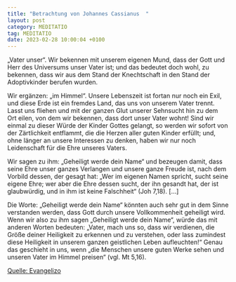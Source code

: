 ```yaml
---
title: "Betrachtung von Johannes Cassianus  "
layout: post
category: MEDITATIO
tag: MEDITATIO
date: 2023-02-28 10:00:04 +0100
---
```

„Vater unser“. Wir bekennen mit unserem eigenen Mund, dass der Gott und Herr des Universums unser Vater ist; und das bedeutet doch wohl, zu bekennen, dass wir aus dem Stand der Knechtschaft in den Stand der Adoptivkinder berufen wurden.<!--more--> 

Wir ergänzen: „im Himmel“. Unsere Lebenszeit ist fortan nur noch ein Exil, und diese Erde ist ein fremdes Land, das uns von unserem Vater trennt. Lasst uns fliehen und mit der ganzen Glut unserer Sehnsucht hin zu dem Ort eilen, von dem wir bekennen, dass dort unser Vater wohnt! Sind wir einmal zu dieser Würde der Kinder Gottes gelangt, so werden wir sofort von der Zärtlichkeit entflammt, die die Herzen aller guten Kinder erfüllt; und, ohne länger an unsere Interessen zu denken, haben wir nur noch Leidenschaft für die Ehre unseres Vaters.

Wir sagen zu ihm: „Geheiligt werde dein Name“ und bezeugen damit, dass seine Ehre unser ganzes Verlangen und unsere ganze Freude ist, nach dem Vorbild dessen, der gesagt hat: „Wer im eigenen Namen spricht, sucht seine eigene Ehre; wer aber die Ehre dessen sucht, der ihn gesandt hat, der ist glaubwürdig, und in ihm ist keine Falschheit“ (Joh 7,18). […] 

Die Worte: „Geheiligt werde dein Name“ könnten auch sehr gut in dem Sinne verstanden werden, dass Gott durch unsere Vollkommenheit geheiligt wird. Wenn wir also zu ihm sagen „Geheiligt werde dein Name“, würde das mit anderen Worten bedeuten: „Vater, mach uns so, dass wir verdienen, die Größe deiner Heiligkeit zu erkennen und zu verstehen, oder lass zumindest diese Heiligkeit in unserem ganzen geistlichen Leben aufleuchten!“ Genau das geschieht in uns, wenn „die Menschen unsere guten Werke sehen und unseren Vater im Himmel preisen“ (vgl. Mt 5,16).


[Quelle: Evangelizo](https://evangeliumtagfuertag.org/DE/gospel)